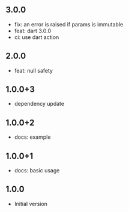 ## 3.0.0

- fix: an error is raised if params is immutable 
- feat: dart 3.0.0
- ci: use dart action

## 2.0.0

- feat: null safety

## 1.0.0+3

- dependency update

## 1.0.0+2

- docs: example

## 1.0.0+1

- docs: basic usage

## 1.0.0

- Initial version
